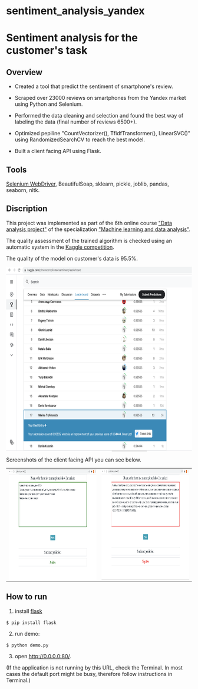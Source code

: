 # sentiment_analysis_yandex

# Sentiment analysis for the customer's task

## Overview

- Created a tool that predict the sentiment of smartphone's review.

- Scraped over 23000 reviews on smartphones from the Yandex market using Python and Selenium.

- Performed the data cleaning and selection and found the best way of labeling the data (final number of reviews 6500+).

- Optimized pepiline "CountVectorizer(), TfidfTransformer(), LinearSVC()" using RandomizedSearchCV to reach the best model.

- Built a client facing API using Flask.

## Tools

[Selenium WebDriver](https://chromedriver.storage.googleapis.com/index.html?path=2.42/), BeautifulSoap, sklearn, pickle, joblib, pandas, seaborn, nltk.

## Discription

This project was implemented as part of the 6th online course ["Data analysis project"](https://www.coursera.org/learn/data-analysis-project) of the specialization ["Machine learning and data analysis"](https://www.coursera.org/specializations/machine-learning-data-analysis).

The quality assessment of the trained algorithm is checked using an automatic system in the [Kaggle competition](https://www.kaggle.com/c/morecomplicatedsentiment).

The quality of the model on customer's data is 95.5%. 

<img align="center" width="700" height="500" src="/images/Leaderboard.png" />

Screenshots of the client facing API you can see below.


<table><tr>
<td> <img align="center" width="600" height="300" src="/images/Screenshot1.png" /> </td>
<td> <img align="center" width="600" height="300" src="/images/Screenshot2.png" /> </td>
</tr></table>

## How to run

1. install [flask](https://flask.palletsprojects.com/en/1.1.x/)
```
$ pip install flask
```
2. run demo: 
```
$ python demo.py
```
3. open http://0.0.0.0:80/.

(If the application is not running by this URL, check the Terminal.
In most cases the default port might be busy, therefore follow
instructions in Terminal.)
